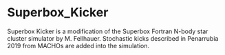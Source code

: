 # Superbox_Kicker
Superbox Kicker is a modification of the Superbox Fortran N-body star cluster simulator  by M. Fellhauer. Stochastic kicks described in Penarrubia 2019 from MACHOs are added into the simulation.
